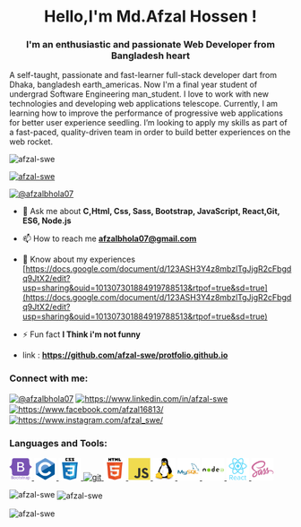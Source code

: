 <h1 align="center">Hello,I'm Md.Afzal Hossen !</h1>
<h3 align="center">I'm an enthusiastic and passionate Web Developer from Bangladesh heart</h3>
<p align="left">A self-taught, passionate and fast-learner full-stack developer dart from Dhaka, bangladesh earth_americas. Now I'm a final year student of undergrad Software Engineering man_student. I love to work with new technologies and developing web applications telescope. Currently, I am learning how to improve the performance of progressive web applications for better user experience seedling. I’m looking to apply my skills as part of a fast-paced, quality-driven team in order to build better experiences on the web rocket.</p>

<p align="left"> <img src="https://komarev.com/ghpvc/?username=afzal-swe&label=Profile%20views&color=0e75b6&style=flat" alt="afzal-swe" /> </p>

<p align="left"> <a href="https://github.com/ryo-ma/github-profile-trophy"><img src="https://github-profile-trophy.vercel.app/?username=afzal-swe" alt="afzal-swe" /></a> </p>

<p align="left"> <a href="https://twitter.com/@afzalbhola07" target="blank"><img src="https://img.shields.io/twitter/follow/@afzalbhola07?logo=twitter&style=for-the-badge" alt="@afzalbhola07" /></a> </p>

- 💬 Ask me about **C,Html, Css, Sass, Bootstrap, JavaScript, React,Git, ES6, Node.js**

- 📫 How to reach me **afzalbhola07@gmail.com**

- 📄 Know about my experiences [https://docs.google.com/document/d/123ASH3Y4z8mbzlTgJjgR2cFbgdq9JtX2/edit?usp=sharing&ouid=101307301884919788513&rtpof=true&sd=true](https://docs.google.com/document/d/123ASH3Y4z8mbzlTgJjgR2cFbgdq9JtX2/edit?usp=sharing&ouid=101307301884919788513&rtpof=true&sd=true)

- ⚡ Fun fact **I Think i'm not funny**
- link : **https://github.com/afzal-swe/protfolio.github.io**
<h3 align="left">Connect with me:</h3>
<p align="left">
<a href="https://twitter.com/@afzalbhola07" target="blank"><img align="center" src="https://raw.githubusercontent.com/rahuldkjain/github-profile-readme-generator/master/src/images/icons/Social/twitter.svg" alt="@afzalbhola07" height="30" width="40" /></a>
<a href="https://www.linkedin.com/in/afzal-swe" target="blank"><img align="center" src="https://raw.githubusercontent.com/rahuldkjain/github-profile-readme-generator/master/src/images/icons/Social/linked-in-alt.svg" alt="https://www.linkedin.com/in/afzal-swe" height="30" width="40" /></a>
<a href="https://fb.com/https://www.facebook.com/afzal16813/" target="blank"><img align="center" src="https://raw.githubusercontent.com/rahuldkjain/github-profile-readme-generator/master/src/images/icons/Social/facebook.svg" alt="https://www.facebook.com/afzal16813/" height="30" width="40" /></a>
<a href="https://instagram.com/https://www.instagram.com/afzal_swe/" target="blank"><img align="center" src="https://raw.githubusercontent.com/rahuldkjain/github-profile-readme-generator/master/src/images/icons/Social/instagram.svg" alt="https://www.instagram.com/afzal_swe/" height="30" width="40" /></a>
</p>

<h3 align="left">Languages and Tools:</h3>
<p align="left"> <a href="https://getbootstrap.com" target="_blank" rel="noreferrer"> <img src="https://raw.githubusercontent.com/devicons/devicon/master/icons/bootstrap/bootstrap-plain-wordmark.svg" alt="bootstrap" width="40" height="40"/> </a> <a href="https://www.cprogramming.com/" target="_blank" rel="noreferrer"> <img src="https://raw.githubusercontent.com/devicons/devicon/master/icons/c/c-original.svg" alt="c" width="40" height="40"/> </a> <a href="https://www.w3schools.com/css/" target="_blank" rel="noreferrer"> <img src="https://raw.githubusercontent.com/devicons/devicon/master/icons/css3/css3-original-wordmark.svg" alt="css3" width="40" height="40"/> </a> <a href="https://git-scm.com/" target="_blank" rel="noreferrer"> <img src="https://www.vectorlogo.zone/logos/git-scm/git-scm-icon.svg" alt="git" width="40" height="40"/> </a> <a href="https://www.w3.org/html/" target="_blank" rel="noreferrer"> <img src="https://raw.githubusercontent.com/devicons/devicon/master/icons/html5/html5-original-wordmark.svg" alt="html5" width="40" height="40"/> </a> <a href="https://developer.mozilla.org/en-US/docs/Web/JavaScript" target="_blank" rel="noreferrer"> <img src="https://raw.githubusercontent.com/devicons/devicon/master/icons/javascript/javascript-original.svg" alt="javascript" width="40" height="40"/> </a> <a href="https://www.linux.org/" target="_blank" rel="noreferrer"> <img src="https://raw.githubusercontent.com/devicons/devicon/master/icons/linux/linux-original.svg" alt="linux" width="40" height="40"/> </a> <a href="https://www.mysql.com/" target="_blank" rel="noreferrer"> <img src="https://raw.githubusercontent.com/devicons/devicon/master/icons/mysql/mysql-original-wordmark.svg" alt="mysql" width="40" height="40"/> </a> <a href="https://nodejs.org" target="_blank" rel="noreferrer"> <img src="https://raw.githubusercontent.com/devicons/devicon/master/icons/nodejs/nodejs-original-wordmark.svg" alt="nodejs" width="40" height="40"/> </a> <a href="https://reactjs.org/" target="_blank" rel="noreferrer"> <img src="https://raw.githubusercontent.com/devicons/devicon/master/icons/react/react-original-wordmark.svg" alt="react" width="40" height="40"/> </a> <a href="https://sass-lang.com" target="_blank" rel="noreferrer"> <img src="https://raw.githubusercontent.com/devicons/devicon/master/icons/sass/sass-original.svg" alt="sass" width="40" height="40"/> </a> </p>

<p><img align="left" src="https://github-readme-stats.vercel.app/api/top-langs?username=afzal-swe&show_icons=true&locale=en&layout=compact" alt="afzal-swe" /></p>

<p>&nbsp;<img align="center" src="https://github-readme-stats.vercel.app/api?username=afzal-swe&show_icons=true&locale=en" alt="afzal-swe" /></p>

<p><img align="center" src="https://github-readme-streak-stats.herokuapp.com/?user=afzal-swe&" alt="afzal-swe" /></p>
